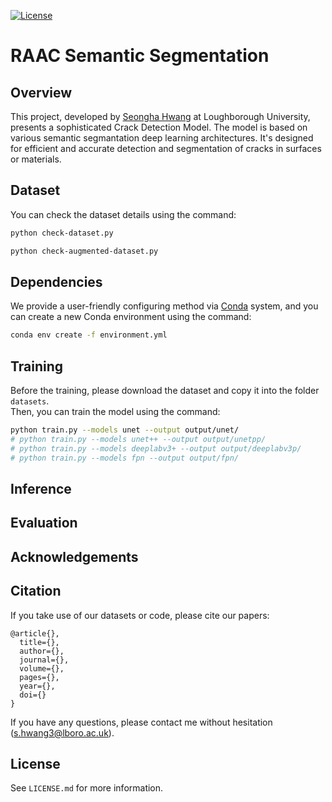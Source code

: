 [![License](https://img.shields.io/badge/license-MIT-green)](../raac-semantic-segmentation/LICENSE.md)

# RAAC Semantic Segmentation

## Overview
This project, developed by [Seongha Hwang](https://www.linkedin.com/in/seongha-hwang-a478a068/) at Loughborough University, presents a sophisticated Crack Detection Model. The model is based on various semantic segmantation deep learning architectures. It's designed for efficient and accurate detection and segmentation of cracks in surfaces or materials.

## Dataset

You can check the dataset details using the command:

```bash
python check-dataset.py
```
```bash
python check-augmented-dataset.py
```

## Dependencies
We provide a user-friendly configuring method via [Conda](https://docs.conda.io/en/latest/) system, and you can create a new Conda environment using the command:

```bash
conda env create -f environment.yml
```

## Training
Before the training, please download the dataset and copy it into the folder `datasets`.   
Then, you can train the model using the command:

```bash
python train.py --models unet --output output/unet/
# python train.py --models unet++ --output output/unetpp/
# python train.py --models deeplabv3+ --output output/deeplabv3p/
# python train.py --models fpn --output output/fpn/
```

## Inference


## Evaluation


## Acknowledgements


## Citation
If you take use of our datasets or code, please cite our papers:

```
@article{},
  title={},
  author={},
  journal={},
  volume={},
  pages={},
  year={},
  doi={}
}
```

If you have any questions, please contact me without hesitation (s.hwang3@lboro.ac.uk).

## License
See `LICENSE.md` for more information.


